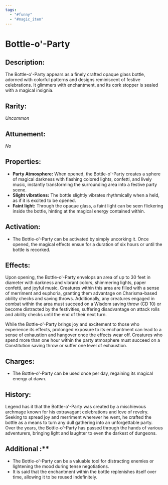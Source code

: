 ```yaml
---
tags:
  - "#funny"
  - "#magic_item"
---
```

# Bottle-o'-Party

## Description:
The Bottle-o'-Party appears as a finely crafted opaque glass bottle, adorned with colorful patterns and designs reminiscent of festive celebrations. It glimmers with enchantment, and its cork stopper is sealed with a magical insignia.

## Rarity:
*Uncommon*

## Attunement:
*No*

## Properties:
- **Party Atmosphere:** When opened, the Bottle-o'-Party creates a sphere of magical darkness with flashing colored lights, confetti, and lively music, instantly transforming the surrounding area into a festive party scene.
- **Slight vibrations:** The bottle slightly vibrates rhythmically when a held, as if it is excited to be opened.
- **Faint light:** Through the opaque glass, a faint light can be seen flickering inside the bottle, hinting at the magical energy contained within.

## Activation:
- The Bottle-o'-Party can be activated by simply uncorking it. Once opened, the magical effects ensue for a duration of six hours or until the bottle is recorked.

## Effects:
Upon opening, the Bottle-o'-Party envelops an area of up to 30 feet in diameter with darkness and vibrant colors, shimmering lights, paper confetti, and joyful music. Creatures within this area are filled with a sense of merriment and euphoria, granting them advantage on Charisma-based ability checks and saving throws. Additionally, any creatures engaged in combat within the area must succeed on a Wisdom saving throw (CD 10) or become distracted by the festivities, suffering disadvantage on attack rolls and ability checks until the end of their next turn.

While the Bottle-o'-Party brings joy and excitement to those who experience its effects, prolonged exposure to its enchantment can lead to a sense of exhaustion and hangover once the effects wear off. Creatures who spend more than one hour within the party atmosphere must succeed on a Constitution saving throw or suffer one level of exhaustion.

## Charges:
- The Bottle-o'-Party can be used once per day, regaining its magical energy at dawn.

## History:
Legend has it that the Bottle-o'-Party was created by a mischievous archmage known for his extravagant celebrations and love of revelry. Seeking to spread joy and merriment wherever he went, he crafted the bottle as a means to turn any dull gathering into an unforgettable party. Over the years, the Bottle-o'-Party has passed through the hands of various adventurers, bringing light and laughter to even the darkest of dungeons.

## Additional :**
- The Bottle-o'-Party can be a valuable tool for distracting enemies or lightening the mood during tense negotiations.
- It is said that the enchantment within the bottle replenishes itself over time, allowing it to be reused indefinitely.